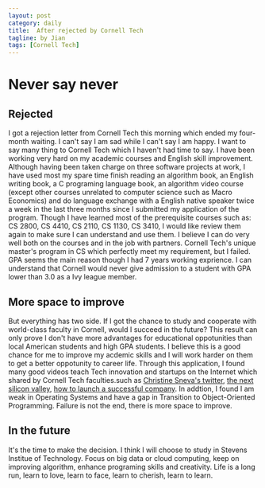 ```yaml
---
layout: post
category: daily
title:  After rejected by Cornell Tech
tagline: by Jian
tags: [Cornell Tech]
---
```


<!--more-->

# Never say never

## Rejected
   I got a rejection letter from Cornell Tech this morning which ended my four-month waiting. I can't say I am sad while I can't say I am happy. I want to say many thing to Cornell Tech which I haven't had time to say. I have been working very hard on my academic courses and English skill improvement. Although having been taken charge on three software projects at work, I have used most my spare time finish reading an algorithm book, an English writing book, a C programing language book, an algorithm video course (except other courses unrelated to computer science such as Macro Economics) and do language exchange with a English native speaker twice a week in the last three months since I submitted my application of the program. Though I have learned most of the prerequisite courses such as: CS 2800, CS 4410, CS 2110, CS 1130, CS 3410, I would like review them again to make sure I can understand and use them. I believe I can do very well both on the courses and in the job with partners.
   Cornell Tech's unique master's program in CS which perfectly meet my requirement, but I failed. GPA seems the main reason though I had 7 years working exprience. I can understand that Cornell would never give admission to a student with GPA lower than 3.0 as a Ivy league member. 
    
## More space to improve 
   But everything has two side. If I got the chance to study and cooperate with world-class faculty in Cornell, would I succeed in the future? This result can only prove I don't have more advantages for educational oppotunities than local American students and high GPA students. I believe this is a good chance for me to improve my acdemic skills and I will work harder on them to get a better oppotunity to career life. Through this application, I found many good videos teach Tech innovation and startups on the Internet which shared by Cornell Tech faculties.such as [Christine Sneva's twitter](https://twitter.com/Christine_Sneva), [the next silicon valley](http://www.usnews.com/news/college-of-tomorrow/articles/2015/04/01/the-next-silicon-valley), [how to launch a successful company](http://tech.cornell.edu/news/4-lessons-from-david-tisch-on-how-to-launch-a-successful-company). In addtion, I found I am weak in Operating Systems and have a gap in Transition to Object-Oriented Programming. Failure is not the end, there is more space to improve.  
    
## In the future
   It's the time to make the decision. I think I will choose to study in Stevens Institue of Technology. Focus on big data or  cloud computing, keep on improving algorithm, enhance programing skills and creativity. Life is a long run, learn to love, learn to face, learn to cherish, learn to learn.
